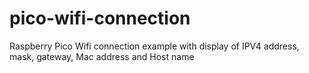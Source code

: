 # pico-wifi-connection
Raspberry Pico Wifi connection example with display of IPV4 address, mask, gateway, Mac address and Host name
